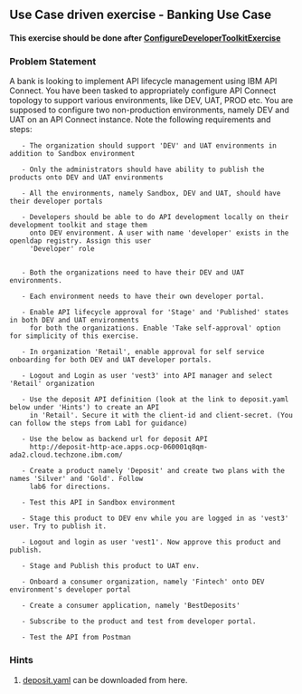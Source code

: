## Use Case driven exercise - Banking Use Case

#### This exercise should be done after [ConfigureDeveloperToolkitExercise](https://github.com/ibm-ecosystem-lab/APICv10/blob/main/Misc/Exercises/ConfigureDeveloperToolkitExercise.md)

### Problem Statement

A bank is looking to implement API lifecycle management using IBM API Connect. You have been tasked to appropriately configure API Connect topology to support various environments, like DEV, UAT, PROD etc. You are supposed to configure two non-production environments, namely DEV and UAT on an API Connect instance.
Note the following requirements and steps:
      
       - The organization should support 'DEV' and UAT environments in addition to Sandbox environment
       
       - Only the administrators should have ability to publish the products onto DEV and UAT environments
       
       - All the environments, namely Sandbox, DEV and UAT, should have their developer portals
         
       - Developers should be able to do API development locally on their development toolkit and stage them 
         onto DEV environment. A user with name 'developer' exists in the openldap registry. Assign this user 
         'Developer' role
         
       
       - Both the organizations need to have their DEV and UAT environments.
       
       - Each environment needs to have their own developer portal.
       
       - Enable API lifecycle approval for 'Stage' and 'Published' states in both DEV and UAT environments 
         for both the organizations. Enable 'Take self-approval' option for simplicity of this exercise.
         
       - In organization 'Retail', enable approval for self service onboarding for both DEV and UAT developer portals.
       
       - Logout and Login as user 'vest3' into API manager and select 'Retail' organization
       
       - Use the deposit API definition (look at the link to deposit.yaml below under 'Hints') to create an API 
         in 'Retail'. Secure it with the client-id and client-secret. (You can follow the steps from Lab1 for guidance)
       
       - Use the below as backend url for deposit API
         http://deposit-http-ace.apps.ocp-060001q8qm-ada2.cloud.techzone.ibm.com/
         
       - Create a product namely 'Deposit' and create two plans with the names 'Silver' and 'Gold'. Follow 
         lab6 for directions.
       
       - Test this API in Sandbox environment
       
       - Stage this product to DEV env while you are logged in as 'vest3' user. Try to publish it.
       
       - Logout and login as user 'vest1'. Now approve this product and publish.
       
       - Stage and Publish this product to UAT env.
       
       - Onboard a consumer organization, namely 'Fintech' onto DEV environment's developer portal
       
       - Create a consumer application, namely 'BestDeposits'
       
       - Subscribe to the product and test from developer portal.
       
       - Test the API from Postman
       




### Hints

1) [deposit.yaml](https://github.com/ibm-ecosystem-lab/APICv10/blob/main/Misc/Exercises/deposit.yaml) can be downloaded from here.

